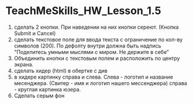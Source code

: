 # TeachMeSkills_HW_Lesson_1.5
1) сделать 2 кнопки. При наведении на них кнопки сереют. (Кнопка Submit и Cancel)
2) сделать текстовое поле для ввода текста с ограничение по кол-ву символов (200). По дефолту внутри должна быть надпись "Поделитесь умными мыслями с миром. Не держите в себе"
3) Объединить кнопки с текстовым полем и расположить по центру экрана. 
4) сделать хидер (html) в обертке с див
5) в хидере картинку справа и слева. Слева - логотип и название месенджера. (Свитер - имя и логотип нашего мессенджера) справа - круглая картинка юзера.
6) Сделать серым фон
